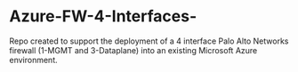 # Azure-FW-4-Interfaces-
Repo created to support the deployment of a 4 interface Palo Alto Networks firewall (1-MGMT and 3-Dataplane) into an existing Microsoft Azure environment.
